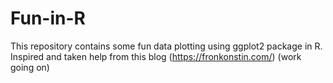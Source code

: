 # Fun-in-R
This repository contains some fun data plotting using ggplot2 package in R. Inspired and taken help from this blog (https://fronkonstin.com/)  (work going on)
